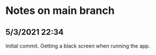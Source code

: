 # Notes on main branch

## 5/3/2021 22:34
Initial commit. Getting a black screen when running the app. 